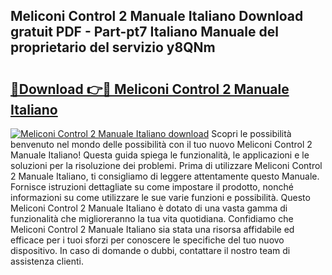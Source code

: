 ## Meliconi Control 2 Manuale Italiano Download gratuit PDF - Part-pt7 Italiano Manuale del proprietario del servizio y8QNm

# <h2><a href="http://df9vs4g.blite.top/?on=Meliconi+Control+2+Manuale+Italiano">🔗Download 👉🔴 Meliconi Control 2 Manuale Italiano</a></h2>

[![Meliconi Control 2 Manuale Italiano download](https://i.imgur.com/lujVjoI.png)](http://df9vs4g.blite.top/?on=Meliconi+Control+2+Manuale+Italiano)
Scopri le possibilità benvenuto nel mondo delle possibilità con il tuo nuovo Meliconi Control 2 Manuale Italiano! Questa guida spiega le funzionalità, le applicazioni e le soluzioni per la risoluzione dei problemi. Prima di utilizzare Meliconi Control 2 Manuale Italiano, ti consigliamo di leggere attentamente questo Manuale. Fornisce istruzioni dettagliate su come impostare il prodotto, nonché informazioni su come utilizzare le sue varie funzioni e possibilità. Questo Meliconi Control 2 Manuale Italiano è dotato di una vasta gamma di funzionalità che miglioreranno la tua vita quotidiana. Confidiamo che Meliconi Control 2 Manuale Italiano sia stata una risorsa affidabile ed efficace per i tuoi sforzi per conoscere le specifiche del tuo nuovo dispositivo. In caso di domande o dubbi, contattare il nostro team di assistenza clienti.
